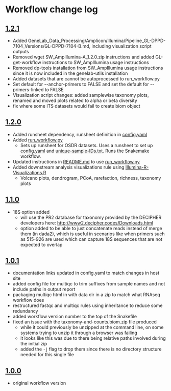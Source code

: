 # Workflow change log

## [1.2.1](https://github.com/nasa/GeneLab_Data_Processing/tree/SW_AmpIllumina-A_1.2.1/Amplicon/Illumina/Workflow_Documentation/SW_AmpIllumina-A)
- Added GeneLab_Data_Processing/Amplicon/Illumina/Pipeline_GL-DPPD-7104_Versions/GL-DPPD-7104-B.md, including visualization script outputs
- Removed wget SW_AmpIllumina-A_1.2.0.zip instructions and added GL-get-workflow instructions to SW_AmpIllumina usage instructions
- Removed dp-tools installation from SW_AmpIllumina usage instructions since it is now included in the genelab-utils installation
- Added datasets that are cannot be autoprocessed to run_workflow.py
- Set default for --anchor-primers to FALSE and set the default for --primers-linked to FALSE
- Visualization script changes: added samplewise taxonomy plots, renamed and moved plots related to alpha or beta diversity
- fix where some ITS datasets would fail to create biom object
  
## [1.2.0](https://github.com/nasa/GeneLab_Data_Processing/tree/SW_AmpIllumina-A_1.2.0/Amplicon/Illumina/Workflow_Documentation/SW_AmpIllumina-A)
- Added runsheet dependency, runsheet definition in [config.yaml](workflow_code/config.yaml)
- Added [run_workflow.py](workflow_code/scripts/run_workflow.py)
  - Sets up runsheet for OSDR datasets. Uses a runsheet to set up [config.yaml](workflow_code/config.yaml) and [unique-sample-IDs.txt](workflow_code/unique-sample-IDs.txt). Runs the Snakemake workflow.
- Updated instructions in [README.md](README.md) to use [run_workflow.py](workflow_code/scripts/run_workflow.py)
- Added downstream analysis visualizations rule using [Illumina-R-Visualizations.R](workflow_code/scripts/Illumina-R-visualizations.R)
  - Volcano plots, dendrogram, PCoA, rarefaction, richness, taxonomy plots

## [1.1.0](https://github.com/nasa/GeneLab_Data_Processing/tree/SW_AmpIllumina-A_1.1.0/Amplicon/Illumina/Workflow_Documentation/SW_AmpIllumina-A)
- 18S option added
  - will use the PR2 database for taxonomy provided by the DECIPHER developers here: http://www2.decipher.codes/Downloads.html
  - option added to be able to just concatenate reads instead of merge them (in dada2), which is useful in scenarios like when primers such as 515-926 are used which can capture 18S sequences that are not expected to overlap

## [1.0.1](https://github.com/nasa/GeneLab_Data_Processing/tree/SW_AmpIllumina-A_1.0.1/Amplicon/Illumina/Workflow_Documentation/SW_AmpIllumina-A)
- documentation links updated in config.yaml to match changes in host site
- added config file for multiqc to trim suffixes from sample names and not include paths in output report
- packaging multiqc html in with data dir in a zip to match what RNAseq workflow does
- restructured fastqc and multiqc rules using inheritance to reduce some redundancy
- added workflow version number to the top of the Snakefile
- fixed an issue with the taxonomy-and-counts.biom.zip file produced
  - while it could previously be unzipped at the command line, on some systems trying to unzip it through a browser was failing
  - it looks like this was due to there being relative paths involved during the initial zip
  - added the `-j` flag to drop them since there is no directory structure needed for this single file

## [1.0.0](https://github.com/nasa/GeneLab_Data_Processing/tree/SW_AmpIllumina-A_1.0.0/Amplicon/Illumina/Workflow_Documentation/SW_AmpIllumina-A)
- original workflow version

